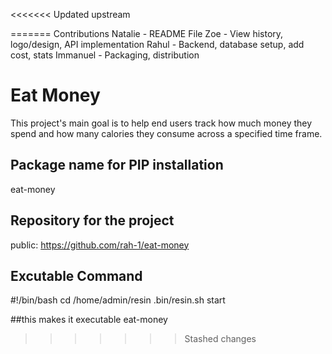 <<<<<<< Updated upstream

=======
Contributions 
Natalie - README File 
Zoe - View history, logo/design, API implementation
Rahul - Backend, database setup, add cost, stats
Immanuel - Packaging, distribution


# Eat Money

This project's main goal is to help end users track how much money
they spend and how many calories they consume across a specified time frame.


## Package name for PIP installation 
eat-money

## Repository for the project 
public:
https://github.com/rah-1/eat-money 
## Excutable Command
#!/bin/bash
cd /home/admin/resin
.bin/resin.sh start

##this makes it executable
eat-money
>>>>>>> Stashed changes
